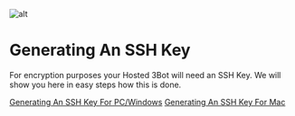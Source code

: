 ![alt](https://images.unsplash.com/photo-1510511459019-5dda7724fd87?ixlib=rb-1.2.1&ixid=eyJhcHBfaWQiOjEyMDd9&auto=format&fit=crop&w=600q=80)

# Generating An SSH Key

For encryption purposes your Hosted 3Bot will need an SSH Key. 
We will show you here in easy steps how this is done.

[Generating An SSH Key For PC/Windows](generate_an_ssh_key_pc)
[Generating An SSH Key For Mac](generate_an_ssh_key_mac)